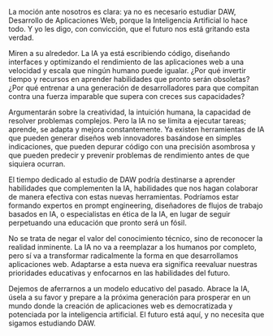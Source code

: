 La moción ante nosotros es clara: ya no es necesario estudiar DAW, Desarrollo de Aplicaciones Web, porque la Inteligencia Artificial lo hace todo. Y yo les digo, con convicción, que el futuro nos está gritando esta verdad.

Miren a su alrededor. La IA ya está escribiendo código, diseñando interfaces y optimizando el rendimiento de las aplicaciones web a una velocidad y escala que ningún humano puede igualar. ¿Por qué invertir tiempo y recursos en aprender habilidades que pronto serán obsoletas? ¿Por qué entrenar a una generación de desarrolladores para que compitan contra una fuerza imparable que supera con creces sus capacidades?

Argumentarán sobre la creatividad, la intuición humana, la capacidad de resolver problemas complejos. Pero la IA no se limita a ejecutar tareas; aprende, se adapta y mejora constantemente. Ya existen herramientas de IA que pueden generar diseños web innovadores basándose en simples indicaciones, que pueden depurar código con una precisión asombrosa y que pueden predecir y prevenir problemas de rendimiento antes de que siquiera ocurran.

El tiempo dedicado al estudio de DAW podría destinarse a aprender habilidades que complementen la IA, habilidades que nos hagan colaborar de manera efectiva con estas nuevas herramientas. Podríamos estar formando expertos en prompt engineering, diseñadores de flujos de trabajo basados en IA, o especialistas en ética de la IA, en lugar de seguir perpetuando una educación que pronto será un fósil.

No se trata de negar el valor del conocimiento técnico, sino de reconocer la realidad inminente. La IA no va a reemplazar a los humanos por completo, pero sí va a transformar radicalmente la forma en que desarrollamos aplicaciones web. Adaptarse a esta nueva era significa reevaluar nuestras prioridades educativas y enfocarnos en las habilidades del futuro.

Dejemos de aferrarnos a un modelo educativo del pasado. Abrace la IA, úsela a su favor y prepare a la próxima generación para prosperar en un mundo donde la creación de aplicaciones web es democratizada y potenciada por la inteligencia artificial. El futuro está aquí, y no necesita que sigamos estudiando DAW.